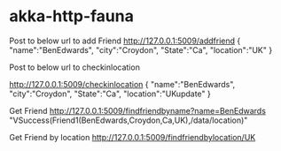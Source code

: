 # akka-http-fauna
Post to below url to add Friend
http://127.0.0.1:5009/addfriend
{
    "name":"BenEdwards",
    "city":"Croydon",
    "State":"Ca",
    "location":"UK"
}


Post to below url to checkinlocation

http://127.0.0.1:5009/checkinlocation
{
    "name":"BenEdwards",
    "city":"Croydon",
    "State":"Ca",
    "location":"UKupdate"
}

Get Friend
http://127.0.0.1:5009/findfriendbyname?name=BenEdwards
"VSuccess(Friend1(BenEdwards,Croydon,Ca,UK),/data/location)"

Get Friend by location
http://127.0.0.1:5009/findfriendbylocation/UK
